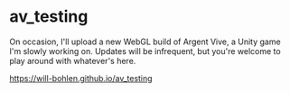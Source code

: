 # av_testing

On occasion, I'll upload a new WebGL build of Argent Vive, a Unity game I'm slowly working on. Updates will be infrequent, but you're welcome to play around with whatever's here.

https://will-bohlen.github.io/av_testing
